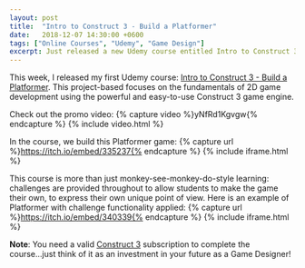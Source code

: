```yaml
---
layout: post
title:  "Intro to Construct 3 - Build a Platformer"
date:   2018-12-07 14:30:00 +0600
tags: ["Online Courses", "Udemy", "Game Design"]
excerpt: Just released a new Udemy course entitled Intro to Construct 3 - Build a Platformer
---
```

This week, I released my first Udemy course: <a href="https://www.udemy.com/share/100HTrAEAedF5TRHQ=/" target="_blank" title="Udemy Course: Intro to Construct 3 - Build a Platformer">Intro to Construct 3 - Build a Platformer</a>.  This project-based focuses on the fundamentals of 2D game development using the powerful and easy-to-use Construct 3 game engine.

Check out the promo video:
{% capture video %}yNfRd1Kgvgw{% endcapture %}
{% include video.html %}

In the course, we build this Platformer game:
{% capture url %}https://itch.io/embed/335237{% endcapture %}
{% include iframe.html %}

This course is more than just monkey-see-monkey-do-style learning: challenges are provided throughout to allow students to make the game their own, to express their own unique point of view.
Here is an example of Platformer with challenge functionality applied:
{% capture url %}https://itch.io/embed/340339{% endcapture %}
{% include iframe.html %}

<strong>Note</strong>: You need a valid <a href="https://www.construct.net/en/make-games/buy-construct-3" target="_blank" title="Buy Construct 3">Construct 3</a> subscription to complete the course...just think of it as an investment in your future as a Game Designer!